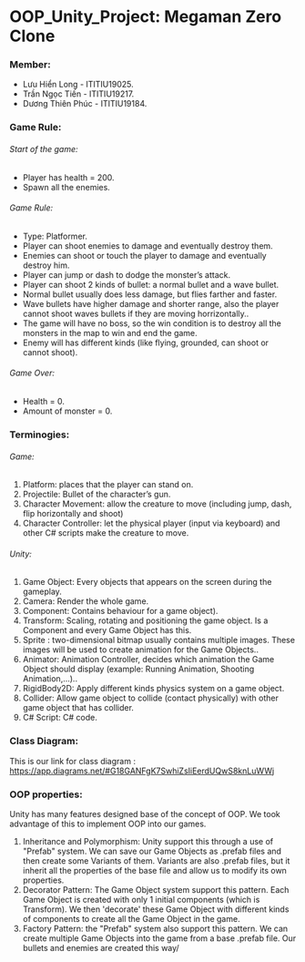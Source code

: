 # OOP_Unity_Project: Megaman Zero Clone


### Member:

+ Lưu Hiển Long - ITITIU19025.
+ Trần Ngọc Tiến - ITITIU19217.
+ Dương Thiên Phúc - ITITIU19184.


### Game Rule:

###### Start of the game:

+ Player has health = 200.
+ Spawn all the enemies. 


###### Game Rule:

+ Type: Platformer.
+ Player can shoot enemies to damage and eventually destroy them.
+ Enemies can shoot or touch the player to damage and eventually destroy him.
+ Player can jump or dash to dodge the monster’s attack.
+ Player can shoot 2 kinds of bullet: a normal bullet and a wave bullet.
+ Normal bullet usually does less damage, but flies farther and faster.
+ Wave bullets have higher damage and shorter range, also the player cannot shoot waves bullets if they are moving horrizontally..
+ The game will have no boss, so the win condition is to destroy all the monsters in the map to win and end the game.
+ Enemy will has different kinds (like flying, grounded, can shoot or cannot shoot).


###### Game Over:
+ Health = 0.
+ Amount of monster = 0.


### Terminogies:


###### Game:

1. Platform: places that the player can stand on.
2.	Projectile: Bullet of the character’s gun.
3.	Character Movement: allow the creature to move (including jump, dash, flip horizontally and shoot)
4.	Character Controller: let the physical player (input via keyboard) and other C# scripts make the creature to move. 


###### Unity:

1.	 Game Object: Every objects that appears on the screen during the gameplay.
2.	 Camera: Render the whole game.
3.	 Component: Contains behaviour for a game object).
4.	 Transform: Scaling, rotating and positioning the game object. Is a Component and every Game Object has this.
5.	 Sprite : two-dimensional bitmap usually contains multiple images. These images will be used to create animation for the Game Objects..
6.	 Animator: Animation Controller, decides which animation the Game Object should display (example: Running Animation, Shooting Animation,...)..
7.	 RigidBody2D: Apply different kinds physics system on a game object.
8.	 Collider: Allow game object to collide (contact physically) with other game object that has collider.
9.	 C# Script: C# code.

### Class Diagram:
This is our link for class diagram : https://app.diagrams.net/#G18GANFgK7SwhiZsIiEerdUQwS8knLuWWj

### OOP properties:
Unity has many features designed base of the concept of OOP. We took advantage of this to implement OOP into our games.
1.	 Inheritance and Polymorphism: Unity support this through a use of "Prefab" system. We can save our Game Objects as .prefab files and then create some Variants of them. Variants are also .prefab files, but it inherit all the properties of the base file and allow us to modify its own properties. 
2.	 Decorator Pattern: The Game Object system support this pattern. Each Game Object is created with only 1 initial components (which is Transform). We then 'decorate' these Game Object with different kinds of components to create all the Game Object in the game. 
3.	 Factory Pattern: the "Prefab" system also support this pattern. We can create multiple Game Objects into the game from a base .prefab file. Our bullets and enemies are created this way/

    

